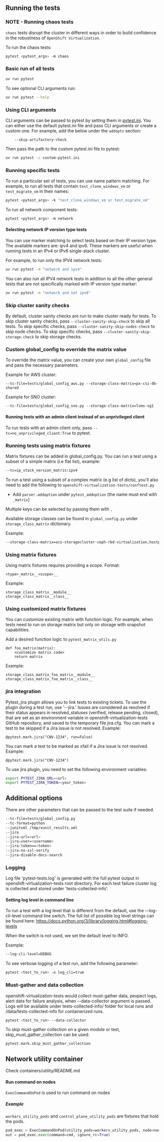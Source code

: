 ## Running the tests

### NOTE - Running chaos tests

`chaos` tests disrupt the cluster in different ways in order to build confidence in the robustness of `OpenShift Virtualization`.

To run the chaos tests:

```bash
pytest <pytest_args> -m chaos
```

### Basic run of all tests

```bash
uv run pytest
```

To see optional CLI arguments run:

```bash
uv run pytest --help
```

### Using CLI arguments

CLI arguments can be passed to pytest by setting them in [pytest.ini](../pytest.ini).
You can either use the default pytest.ini file and pass CLI arguments or create a custom one.
For example, add the below under the `addopts` section:
```code
    --skip-artifactory-check
```

Then pass the path to the custom pytest.ini file to pytest:

```bash
uv run pytest -c custom-pytest.ini

```

### Running specific tests
To run a particular set of tests, you can use name pattern matching.
For example, to run all tests that contain `test_clone_windows_vm` or `test_migrate_vm` in their names:

```bash
pytest <pytest_args> -k "test_clone_windows_vm or test_migrate_vm"
```

To run all network component tests:

```bash
pytest <pytest_args> -m network
```

#### Selecting network IP version type tests

You can use marker matching to select tests based on their IP version type.
The available markers are: ipv4 and ipv6.
These markers are useful when running tests in an IPv4 or IPv6 single-stack cluster.

For example, to run only the IPV4 network tests:

```bash
uv run pytest -m "network and ipv4"
```

You can also run all IPV4 network tests in addition to all the other general
tests that are not specifically marked with IP version type marker:

```bash
uv run pytest -m "network and not ipv6"
```

### Skip cluster sanity checks
By default, cluster sanity checks are run to make cluster ready for tests.
To skip cluster sanity checks, pass `--cluster-sanity-skip-check` to skip all tests.
To skip specific checks, pass `--cluster-sanity-skip-nodes-check` to skip node checks.
To skip specific checks, pass `--cluster-sanity-skip-storage-check` to skip storage checks.



### Custom global_config to override the matrix value

To override the matrix value, you can create your own `global_config` file and pass the necessary parameters.

Example for AWS cluster:

`--tc-file=tests/global_config_aws.py --storage-class-matrix=px-csi-db-shared`

Example for SNO cluster:

`--tc-file=tests/global_config_sno.py --storage-class-matrix=lvms-vg1`

#### Running tests with an admin client instead of an unprivileged client
To run tests with an admin client only, pass `--tc=no_unprivileged_client:True` to pytest.


### Running tests using matrix fixtures

Matrix fixtures can be added in global_config.py.
You can run a test using a subset of a simple matrix (i.e flat list), example:

```bash
--tc=ip_stack_version_matrix:ipv4
```

To run a test using a subset of a complex matrix (e.g list of dicts), you'll also need to add
the following to `openshift-virtualization-tests/conftest.py`

- Add `parser.addoption` under `pytest_addoption` (the name must end with `_matrix`)

Multiple keys can be selected by passing them with `,`

Available storage classes can be found in `global_config.py` under `storage_class_matrix` dictionary.

Example:

```bash
--storage-class-matrix=ocs-storagecluster-ceph-rbd-virtualization,hostpath-csi-basic
```
### Using matrix fixtures

Using matrix fixtures requires providing a scope.
Format:

```
<type>_matrix__<scope>__
```

Example:

```
storage_class_matrix__module__
storage_class_matrix__class__
```

### Using customized matrix fixtures

You can customize existing matrix with function logic.
For example, when tests need to run on storage matrix but only on storage
with snapshot capabilities.

Add a desired function logic to `pytest_matrix_utils.py`

```
def foo_matrix(matrix):
    <customize matrix code>
    return matrix
```

Example:

```
storage_class_matrix_foo_matrix__module__
storage_class_matrix_foo_matrix__class__
```


### jira integration
Pytest_jira plugin allows you to link tests to existing tickets.
To use the plugin during a test run, use '--jira.'
Issues are considered as resolved if their status appears in resolved_statuses (verified, release pending, closed),
that are set as an environment variable in openshift-virtualization-tests GitHub repository, and saved to the temporary file jira.cfg.
You can mark a test to be skipped if a Jira issue is not resolved.
Example:

```
@pytest.mark.jira("CNV-1234", run=False)
```

You can mark a test to be marked as xfail if a Jira issue is not resolved.
Example:

```
@pytest.mark.jira("CNV-1234")
```

To use jira plugin, you need to set the following environment variables:
```bash
export PYTEST_JIRA_URL=<url>
export PYTEST_JIRA_TOKEN=<your_token>
```

## Additional options
There are other parameters that can be passed to the test suite if needed.

```bash
--tc-file=tests/global_config.py
--tc-format=python
--junitxml /tmp/xunit_results.xml
--jira
--jira-url=<url>
--jira-user=<username>
--jira-token==<token>
--jira-no-ssl-verify
--jira-disable-docs-search
```

### Logging

Log file 'pytest-tests.log' is generated with the full pytest output in openshift-virtualization-tests root directory.
For each test failure cluster log is collected and stored under 'tests-collected-info'.


#### Setting log level in command line

To run a test with a log level that is different from the default,
use the --log-cli-level command line switch.
The full list of possible log level strings can be found here:
<https://docs.python.org/3/library/logging.html#logging-levels>

When the switch is not used, we set the default level to INFO.

Example:

```bash
--log-cli-level=DEBUG
```

To see verbose logging of a test run, add the following parameter:

```bash
pytest <test_to_run> -o log_cli=true
```

### Must-gather and data collection
openshift-virtualization-tests would collect must-gather data, pexpect logs, alert data for failure analysis, when --data-collector argument is passed.
Logs will be available under tests-collected-info/ folder for local runs and /data/tests-collected-info for containerized runs.

```bash
pytest <test_to_run> --data-collector
```

To skip must-gather collection on a given module or test, skip_must_gather_collection can be used:

```bash
pytest.mark.skip_must_gather_collection
```

## Network utility container

Check containers/utility/README.md

#### Run command on nodes

`ExecCommandOnPod` is used to run command on nodes

##### Example

`workers_utility_pods` and `control_plane_utility_pods` are fixtures that hold the pods.

```python
pod_exec = ExecCommandOnPod(utility_pods=workers_utility_pods, node=node)
out = pod_exec.exec(command=cmd, ignore_rc=True)
```
